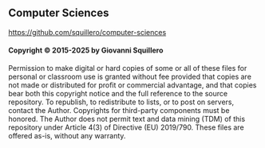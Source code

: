## Computer Sciences

<https://github.com/squillero/computer-sciences>

#### Copyright © 2015-2025 by Giovanni Squillero

Permission to make digital or hard copies of some or all of these files for
personal or classroom use is granted without fee provided that copies are not
made or distributed for profit or commercial advantage, and that copies bear
both this copyright notice and the full reference to the source repository.
To republish, to redistribute to lists, or to post on servers, contact the
Author. Copyrights for third-party components must be honored.
The Author does not permit text and data mining (TDM) of this repository under
Article 4(3) of Directive (EU) 2019/790.
These files are offered as-is, without any warranty.
